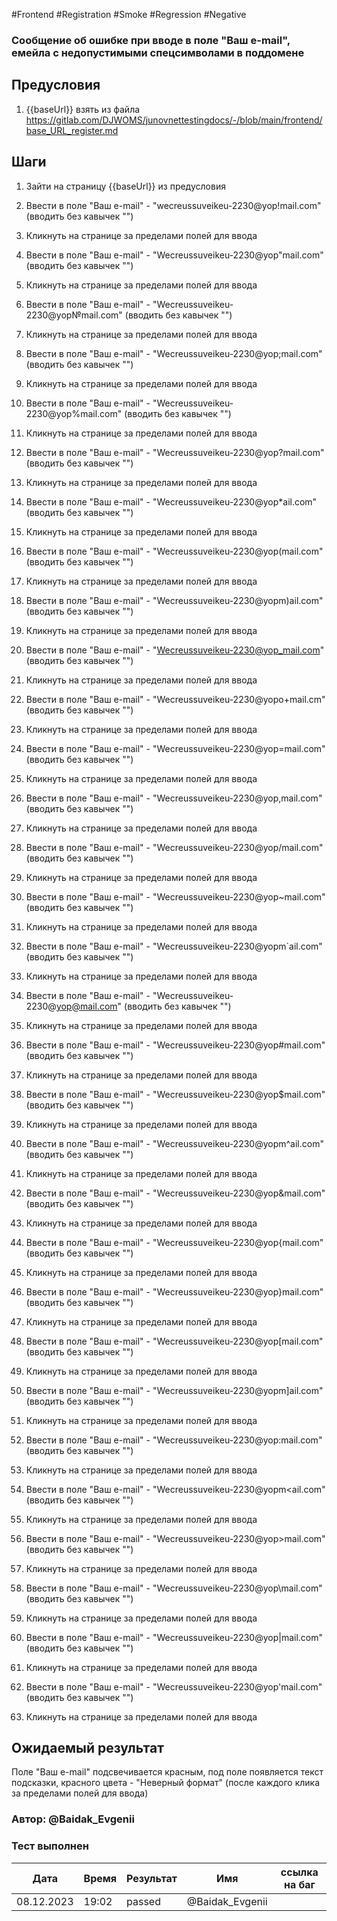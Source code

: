 #Frontend #Registration #Smoke #Regression #Negative

### Сообщение об ошибке при вводе в поле "Ваш e-mail", емейла с недопустимыми спецсимволами в поддомене

## Предусловия

1. {{baseUrl}} взять из файла https://gitlab.com/DJWOMS/junovnettestingdocs/-/blob/main/frontend/base_URL_register.md

## Шаги

1. Зайти на страницу {{baseUrl}} из предусловия

2. Ввести в поле "Ваш e-mail" - "wecreussuveikeu-2230@yop!mail.com" (вводить без кавычек "")

3. Кликнуть на странице за пределами полей для ввода

4. Ввести в поле "Ваш e-mail" - "Wecreussuveikeu-2230@yop"mail.com" (вводить без кавычек "")

5. Кликнуть на странице за пределами полей для ввода

6. Ввести в поле "Ваш e-mail" - "Wecreussuveikeu-2230@yop№mail.com" (вводить без кавычек "")

7. Кликнуть на странице за пределами полей для ввода

8. Ввести в поле "Ваш e-mail" - "Wecreussuveikeu-2230@yop;mail.com" (вводить без кавычек "")

9. Кликнуть на странице за пределами полей для ввода

10. Ввести в поле "Ваш e-mail" - "Wecreussuveikeu-2230@yop%mail.com" (вводить без кавычек "")

11. Кликнуть на странице за пределами полей для ввода

12. Ввести в поле "Ваш e-mail" - "Wecreussuveikeu-2230@yop?mail.com" (вводить без кавычек "")

13. Кликнуть на странице за пределами полей для ввода

14. Ввести в поле "Ваш e-mail" - "Wecreussuveikeu-2230@yop*ail.com" (вводить без кавычек "")

15. Кликнуть на странице за пределами полей для ввода

16. Ввести в поле "Ваш e-mail" - "Wecreussuveikeu-2230@yop(mail.com" (вводить без кавычек "")

17. Кликнуть на странице за пределами полей для ввода

18. Ввести в поле "Ваш e-mail" - "Wecreussuveikeu-2230@yopm)ail.com" (вводить без кавычек "")

19. Кликнуть на странице за пределами полей для ввода

20. Ввести в поле "Ваш e-mail" - "Wecreussuveikeu-2230@yop_mail.com" (вводить без кавычек "")

21. Кликнуть на странице за пределами полей для ввода

22. Ввести в поле "Ваш e-mail" - "Wecreussuveikeu-2230@yopo+mail.cm" (вводить без кавычек "")

23. Кликнуть на странице за пределами полей для ввода

24. Ввести в поле "Ваш e-mail" - "Wecreussuveikeu-2230@yop=mail.com" (вводить без кавычек "")

25. Кликнуть на странице за пределами полей для ввода

26. Ввести в поле "Ваш e-mail" - "Wecreussuveikeu-2230@yop,mail.com" (вводить без кавычек "")

27. Кликнуть на странице за пределами полей для ввода

28. Ввести в поле "Ваш e-mail" - "Wecreussuveikeu-2230@yop/mail.com" (вводить без кавычек "")

29. Кликнуть на странице за пределами полей для ввода

30. Ввести в поле "Ваш e-mail" - "Wecreussuveikeu-2230@yop~mail.com" (вводить без кавычек "")

31. Кликнуть на странице за пределами полей для ввода

32. Ввести в поле "Ваш e-mail" - "Wecreussuveikeu-2230@yopm`ail.com" (вводить без кавычек "")

33. Кликнуть на странице за пределами полей для ввода

34. Ввести в поле "Ваш e-mail" - "Wecreussuveikeu-2230@yop@mail.com" (вводить без кавычек "")

35. Кликнуть на странице за пределами полей для ввода

36. Ввести в поле "Ваш e-mail" - "Wecreussuveikeu-2230@yop#mail.com" (вводить без кавычек "")

37. Кликнуть на странице за пределами полей для ввода

38. Ввести в поле "Ваш e-mail" - "Wecreussuveikeu-2230@yop$mail.com" (вводить без кавычек "")

39. Кликнуть на странице за пределами полей для ввода

40. Ввести в поле "Ваш e-mail" - "Wecreussuveikeu-2230@yopm^ail.com" (вводить без кавычек "")

41. Кликнуть на странице за пределами полей для ввода

42. Ввести в поле "Ваш e-mail" - "Wecreussuveikeu-2230@yop&mail.com" (вводить без кавычек "")

43. Кликнуть на странице за пределами полей для ввода

44. Ввести в поле "Ваш e-mail" - "Wecreussuveikeu-2230@yop{mail.com" (вводить без кавычек "")

45. Кликнуть на странице за пределами полей для ввода

46. Ввести в поле "Ваш e-mail" - "Wecreussuveikeu-2230@yop}mail.com" (вводить без кавычек "")

47. Кликнуть на странице за пределами полей для ввода

48. Ввести в поле "Ваш e-mail" - "Wecreussuveikeu-2230@yop[mail.com" (вводить без кавычек "")

49. Кликнуть на странице за пределами полей для ввода

50. Ввести в поле "Ваш e-mail" - "Wecreussuveikeu-2230@yopm]ail.com" (вводить без кавычек "")

51. Кликнуть на странице за пределами полей для ввода

52. Ввести в поле "Ваш e-mail" - "Wecreussuveikeu-2230@yop:mail.com" (вводить без кавычек "")

53. Кликнуть на странице за пределами полей для ввода

54. Ввести в поле "Ваш e-mail" - "Wecreussuveikeu-2230@yopm<ail.com" (вводить без кавычек "")

55. Кликнуть на странице за пределами полей для ввода

56. Ввести в поле "Ваш e-mail" - "Wecreussuveikeu-2230@yop>mail.com" (вводить без кавычек "")

57. Кликнуть на странице за пределами полей для ввода

58. Ввести в поле "Ваш e-mail" - "Wecreussuveikeu-2230@yop\mail.com" (вводить без кавычек "")

59. Кликнуть на странице за пределами полей для ввода

60. Ввести в поле "Ваш e-mail" - "Wecreussuveikeu-2230@yop|mail.com" (вводить без кавычек "")

61. Кликнуть на странице за пределами полей для ввода

62. Ввести в поле "Ваш e-mail" - "Wecreussuveikeu-2230@yop'mail.com" (вводить без кавычек "")

63. Кликнуть на странице за пределами полей для ввода

## Ожидаемый результат

Поле "Ваш e-mail" подсвечивается красным, под поле появляется текст подсказки, красного цвета - "Неверный формат" (после каждого клика за пределами полей для ввода)

### Автор: @Baidak_Evgenii

### Тест выполнен
|     Дата    | Время | Результат   |   Имя  | ссылка на баг |
|     ---     |  ---  |    ---      |   ---  |      ---      |
|  08.12.2023 | 19:02 |   passed    | @Baidak_Evgenii |      |
